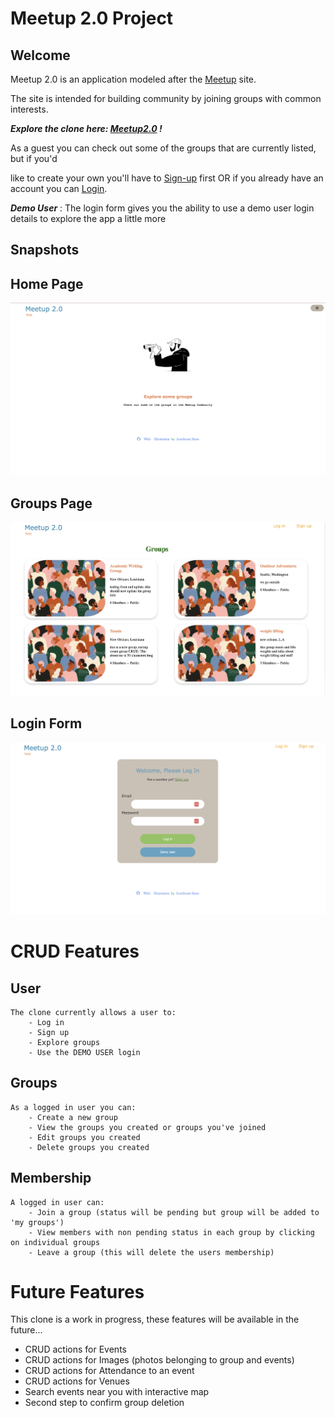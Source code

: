 # Meetup 2.0 Project

## **Welcome**
Meetup 2.0 is an application modeled after the [Meetup](https://www.meetup.com/) site.

The site is intended for building community by joining groups with common interests.


***Explore the clone here: [Meetup2.0](https://meetup-2point0.herokuapp.com/) !***

As a guest you can check out some of the groups that are currently listed, but if you'd

like to create your own you'll have to  [Sign-up](https://meetup-2point0.herokuapp.com/signup) first OR if you already have an account you can [Login](https://meetup-2point0.herokuapp.com/login).

***Demo User***
    : The login form gives you the ability to use a demo user login details to explore the app a little more



## **Snapshots**
## Home Page
![Home Page](./images/Landing%20Page.png)

## Groups Page
![Groups Page](./images/All-Groups-Page.png)

## Login Form
![Login Form](./images/Login-Page.png)

# CRUD Features

## User
    The clone currently allows a user to:
        - Log in
        - Sign up
        - Explore groups
        - Use the DEMO USER login

## Groups
    As a logged in user you can:
        - Create a new group
        - View the groups you created or groups you've joined
        - Edit groups you created
        - Delete groups you created

## Membership
    A logged in user can:
        - Join a group (status will be pending but group will be added to 'my groups')
        - View members with non pending status in each group by clicking on individual groups
        - Leave a group (this will delete the users membership)


# Future Features

This clone is a work in progress, these features will be available in the future...

-  CRUD actions for Events
-  CRUD actions for Images (photos belonging to group and events)
-  CRUD actions for Attendance to an event
-  CRUD actions for Venues
-  Search events near you with interactive map
-  Second step to confirm group deletion
